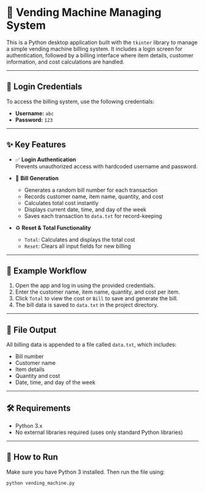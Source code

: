 
# 🧾 Vending Machine Managing System

This is a Python desktop application built with the `tkinter` library to manage a simple vending machine billing system. It includes a login screen for authentication, followed by a billing interface where item details, customer information, and cost calculations are handled.

---

## 🔐 Login Credentials

To access the billing system, use the following credentials:

- **Username:** `abc`
- **Password:** `123`

---

## ✨ Key Features

- ✅ **Login Authentication**  
  Prevents unauthorized access with hardcoded username and password.

- 🧾 **Bill Generation**  
  - Generates a random bill number for each transaction  
  - Records customer name, item name, quantity, and cost  
  - Calculates total cost instantly  
  - Displays current date, time, and day of the week  
  - Saves each transaction to `data.txt` for record-keeping

- ♻️ **Reset & Total Functionality**  
  - `Total`: Calculates and displays the total cost  
  - `Reset`: Clears all input fields for new billing

---

## 🧮 Example Workflow

1. Open the app and log in using the provided credentials.
2. Enter the customer name, item name, quantity, and cost per item.
3. Click `Total` to view the cost or `Bill` to save and generate the bill.
4. The bill data is saved to `data.txt` in the project directory.

---

## 💾 File Output

All billing data is appended to a file called `data.txt`, which includes:
- Bill number
- Customer name
- Item details
- Quantity and cost
- Date, time, and day of the week

---

## 🛠 Requirements

- Python 3.x
- No external libraries required (uses only standard Python libraries)

---

## 🚀 How to Run

Make sure you have Python 3 installed. Then run the file using:

```bash
python vending_machine.py

